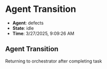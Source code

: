 # Agent Transition

- **Agent**: defects
- **State**: idle
- **Time**: 3/27/2025, 9:09:26 AM

## Agent Transition

Returning to orchestrator after completing task

